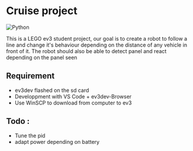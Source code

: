 Cruise project
===================================
![Python](https://img.shields.io/badge/python-3670A0?style=for-the-badge&logo=python&logoColor=ffdd54)

This is a LEGO ev3 student project, our goal is to create a robot to follow a line and change it's behaviour depending on the distance of any vehicle in front of it.
The robot should also be able to detect panel and react depending on the panel seen

Requirement
---------------
* ev3dev flashed on the sd card
* Developpment with VS Code + ev3dev-Browser
* Use WinSCP to download from computer to ev3

Todo :
---------------
* Tune the pid
* adapt power depending on battery